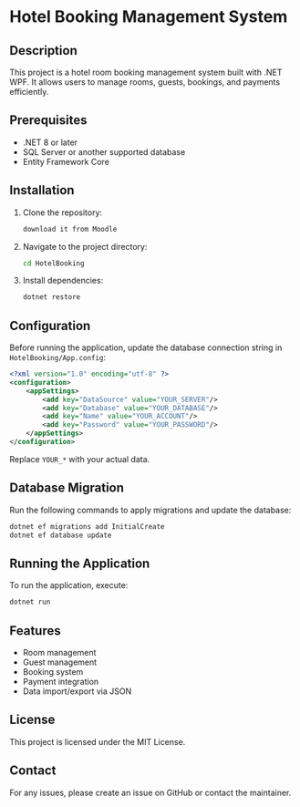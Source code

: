 # Hotel Booking Management System

## Description
This project is a hotel room booking management system built with .NET WPF. It allows users to manage rooms, guests, bookings, and payments efficiently.

## Prerequisites
- .NET 8 or later
- SQL Server or another supported database
- Entity Framework Core

## Installation
1. Clone the repository:
   ```sh
   download it from Moodle
   ```
2. Navigate to the project directory:
   ```sh
   cd HotelBooking
   ```
3. Install dependencies:
   ```sh
   dotnet restore
   ```

## Configuration
Before running the application, update the database connection string in `HotelBooking/App.config`:

```xml
<?xml version="1.0" encoding="utf-8" ?>
<configuration>
	<appSettings>
		<add key="DataSource" value="YOUR_SERVER"/>
		<add key="Database" value="YOUR_DATABASE"/>
		<add key="Name" value="YOUR_ACCOUNT"/>
		<add key="Password" value="YOUR_PASSWORD"/>
	</appSettings>
</configuration>
```
Replace `YOUR_*` with your actual data.

## Database Migration
Run the following commands to apply migrations and update the database:
```sh
dotnet ef migrations add InitialCreate
dotnet ef database update
```

## Running the Application
To run the application, execute:
```sh
dotnet run
```

## Features
- Room management
- Guest management
- Booking system
- Payment integration
- Data import/export via JSON

## License
This project is licensed under the MIT License.

## Contact
For any issues, please create an issue on GitHub or contact the maintainer.

